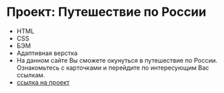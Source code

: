 # Проект: Путешествие по России
* HTML
* CSS
* БЭМ
* Адаптивная верстка
* На данном сайте Вы сможете окунуться в путешествие по России. Ознакомьтесь с карточками и перейдите по интересующим Вас ссылкам.
* [ссылка на проект](https://enrja.github.io/russian-travel-bootcamp/index.html)
